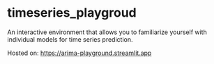 # timeseries_playgroud
An interactive environment that allows you to familiarize yourself with individual models for time series prediction.

Hosted on: https://arima-playground.streamlit.app


